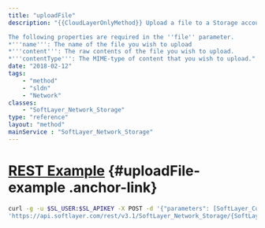 ```yaml
---
title: "uploadFile"
description: "{{CloudLayerOnlyMethod}} Upload a file to a Storage account's root directory. Once uploaded, this method returns new file entity identifier for the upload file. 

The following properties are required in the ''file'' parameter. 
*'''name''': The name of the file you wish to upload
*'''content''': The raw contents of the file you wish to upload.
*'''contentType''': The MIME-type of content that you wish to upload."
date: "2018-02-12"
tags:
    - "method"
    - "sldn"
    - "Network"
classes:
    - "SoftLayer_Network_Storage"
type: "reference"
layout: "method"
mainService : "SoftLayer_Network_Storage"
---
```


# [REST Example](#uploadFile-example) <a href="/article/rest/"><i class="fas fa-question"></i></a> {#uploadFile-example .anchor-link} 
```bash
curl -g -u $SL_USER:$SL_APIKEY -X POST -d '{"parameters": [SoftLayer_Container_Utility_File_Entity]}' \
'https://api.softlayer.com/rest/v3.1/SoftLayer_Network_Storage/{SoftLayer_Network_StorageID}/uploadFile'
```
